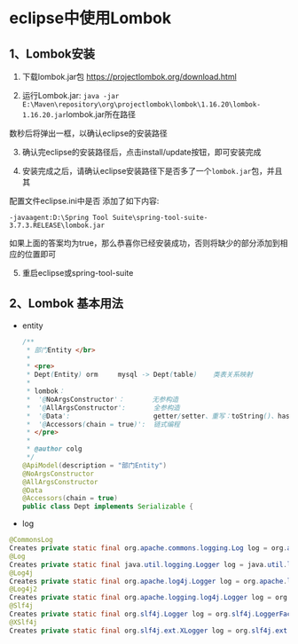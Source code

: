 # eclipse中使用Lombok
## 1、Lombok安装
1. 下载lombok.jar包 https://projectlombok.org/download.html

2. 运行Lombok.jar: 
     `java -jar E:\Maven\repository\org\projectlombok\lombok\1.16.20\lombok-1.16.20.jar`lombok.jar所在路径

  数秒后将弹出一框，以确认eclipse的安装路径

3. 确认完eclipse的安装路径后，点击install/update按钮，即可安装完成

4. 安装完成之后，请确认eclipse安装路径下是否多了一个`lombok.jar`包，并且其

  配置文件eclipse.ini中是否 添加了如下内容: 

   `-javaagent:D:\Spring Tool Suite\spring-tool-suite-3.7.3.RELEASE\lombok.jar`

  如果上面的答案均为true，那么恭喜你已经安装成功，否则将缺少的部分添加到相应的位置即可

5. 重启eclipse或spring-tool-suite

## 2、Lombok 基本用法
- entity

  ```java
  /**
   * 部门Entity </br>
   * 
   * <pre>
   * Dept(Entity) orm     mysql -> Dept(table)    类表关系映射
   * 
   * lombok：
   *  '@NoArgsConstructor'：       无参构造
   *  '@AllArgsConstructor':       全参构造
   *  '@Data':                     getter/setter、重写：toString()、hashCoode()、equals()
   *  '@Accessors(chain = true)':  链式编程
   * </pre>
   * 
   * @author colg
   */
  @ApiModel(description = "部门Entity")
  @NoArgsConstructor
  @AllArgsConstructor
  @Data
  @Accessors(chain = true)
  public class Dept implements Serializable {
  ```

  

- log

```java
@CommonsLog  
Creates private static final org.apache.commons.logging.Log log = org.apache.commons.logging.LogFactory.getLog(LogExample.class);  
@Log  
Creates private static final java.util.logging.Logger log = java.util.logging.Logger.getLogger(LogExample.class.getName());  
@Log4j  
Creates private static final org.apache.log4j.Logger log = org.apache.log4j.Logger.getLogger(LogExample.class);  
@Log4j2  
Creates private static final org.apache.logging.log4j.Logger log = org.apache.logging.log4j.LogManager.getLogger(LogExample.class);  
@Slf4j  
Creates private static final org.slf4j.Logger log = org.slf4j.LoggerFactory.getLogger(LogExample.class);  
@XSlf4j  
Creates private static final org.slf4j.ext.XLogger log = org.slf4j.ext.XLoggerFactory.getXLogger(LogExample.class);  
```